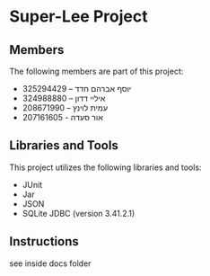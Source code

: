 # Super-Lee Project

## Members

The following members are part of this project:

- יוסף אברהם חדד – 325294429
- איליי דדון – 324988880
- עמית לוינץ – 208671990
- אור סעדה - 207161605

## Libraries and Tools

This project utilizes the following libraries and tools:

- JUnit
- Jar
- JSON
- SQLite JDBC (version 3.41.2.1)

## Instructions

see inside docs folder
